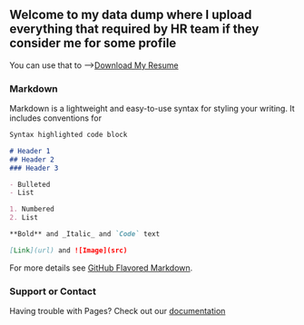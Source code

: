 ## Welcome to my data dump where I upload everything that required by HR team if they consider me for some profile

You can use that to -->[Download My Resume](https://drive.google.com/file/d/11zI8oEVn9kwxWLd6p2mNEfiYBl4TGg3P/view?usp=sharing)

### Markdown

Markdown is a lightweight and easy-to-use syntax for styling your writing. It includes conventions for

```markdown
Syntax highlighted code block

# Header 1
## Header 2
### Header 3

- Bulleted
- List

1. Numbered
2. List

**Bold** and _Italic_ and `Code` text

[Link](url) and ![Image](src)
```

For more details see [GitHub Flavored Markdown](https://guides.github.com/features/mastering-markdown/).

### Support or Contact

Having trouble with Pages? Check out our [documentation](https://docs.github.com/categories/github-pages-basics/)
